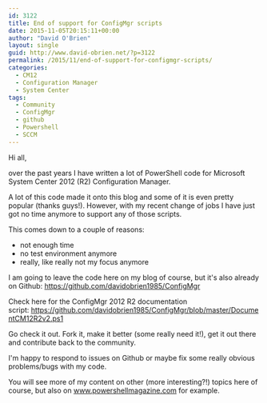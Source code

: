 ```yaml
---
id: 3122
title: End of support for ConfigMgr scripts
date: 2015-11-05T20:15:11+00:00
author: "David O'Brien"
layout: single
guid: http://www.david-obrien.net/?p=3122
permalink: /2015/11/end-of-support-for-configmgr-scripts/
categories:
  - CM12
  - Configuration Manager
  - System Center
tags:
  - Community
  - ConfigMgr
  - github
  - Powershell
  - SCCM
---
```

Hi all,

over the past years I have written a lot of PowerShell code for Microsoft System Center 2012 (R2) Configuration Manager.

A lot of this code made it onto this blog and some of it is even pretty popular (thanks guys!). However, with my recent change of jobs I have just got no time anymore to support any of those scripts.

This comes down to a couple of reasons:

* not enough time
* no test environment anymore
* really, like really not my focus anymore

I am going to leave the code here on my blog of course, but it's also already on Github: https://github.com/davidobrien1985/ConfigMgr

Check here for the ConfigMgr 2012 R2 documentation script: https://github.com/davidobrien1985/ConfigMgr/blob/master/DocumentCM12R2v2.ps1

Go check it out. Fork it, make it better (some really need it!), get it out there and contribute back to the community.

I'm happy to respond to issues on Github or maybe fix some really obvious problems/bugs with my code.

You will see more of my content on other (more interesting?!) topics here of course, but also on www.powershellmagazine.com for example.
